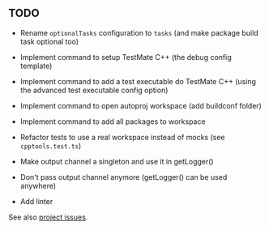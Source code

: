## TODO

- Rename `optionalTasks` configuration to `tasks` (and make package build task optional too)
- Implement command to setup TestMate C++ (the debug config template)
- Implement command to add a test executable do TestMate C++ (using the advanced test executable config option)
- Implement command to open autoproj workspace (add buildconf folder)
- Implement command to add all packages to workspace

- Refactor tests to use a real workspace instead of mocks (see `cpptools.test.ts`)
- Make output channel a singleton and use it in getLogger()
- Don't pass output channel anymore (getLogger() can be used anywhere)
- Add linter

See also [project issues](https://github.com/g-arjones/vscode-autoproj/issues).
